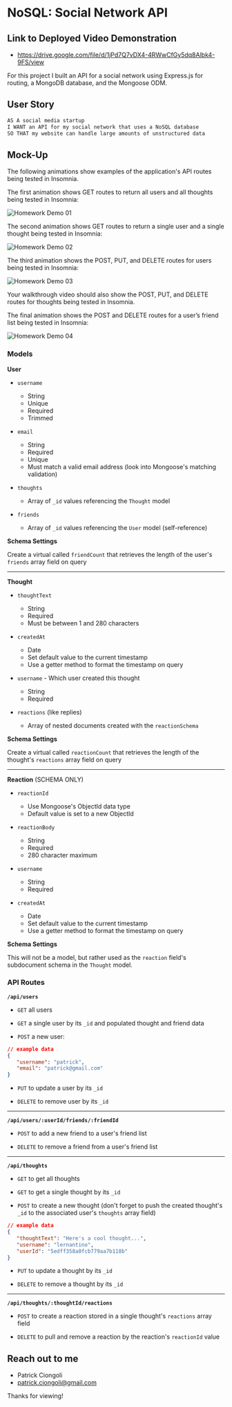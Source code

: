 # NoSQL: Social Network API

## Link to Deployed Video Demonstration
- https://drive.google.com/file/d/1jPd7Q7vDX4-4RWwCfGy5dq8Albk4-9FS/view

For this project I built an API for a social network using Express.js for routing, a MongoDB database, and the Mongoose ODM. 

## User Story

```md
AS A social media startup
I WANT an API for my social network that uses a NoSQL database
SO THAT my website can handle large amounts of unstructured data
```

## Mock-Up

The following animations show examples of the application's API routes being tested in Insomnia.

The first animation shows GET routes to return all users and all thoughts being tested in Insomnia:

![Homework Demo 01](./Assets/18-nosql-homework-demo-01.gif)

The second animation shows GET routes to return a single user and a single thought being tested in Insomnia:

![Homework Demo 02](./Assets/18-nosql-homework-demo-02.gif)

The third animation shows the POST, PUT, and DELETE routes for users being tested in Insomnia:

![Homework Demo 03](./Assets/18-nosql-homework-demo-03.gif)

Your walkthrough video should also show the POST, PUT, and DELETE routes for thoughts being tested in Insomnia.

The final animation shows the POST and DELETE routes for a user’s friend list being tested in Insomnia:

![Homework Demo 04](./Assets/18-nosql-homework-demo-04.gif)

### Models

**User**

-  `username`

   -  String
   -  Unique
   -  Required
   -  Trimmed

-  `email`

   -  String
   -  Required
   -  Unique
   -  Must match a valid email address (look into Mongoose's matching validation)

-  `thoughts`

   -  Array of `_id` values referencing the `Thought` model

-  `friends`
   -  Array of `_id` values referencing the `User` model (self-reference)

**Schema Settings**

Create a virtual called `friendCount` that retrieves the length of the user's `friends` array field on query

---

**Thought**

-  `thoughtText`

   -  String
   -  Required
   -  Must be between 1 and 280 characters

-  `createdAt`

   -  Date
   -  Set default value to the current timestamp
   -  Use a getter method to format the timestamp on query

-  `username` - Which user created this thought

   -  String
   -  Required

-  `reactions` (like replies)
   -  Array of nested documents created with the `reactionSchema`

**Schema Settings**

Create a virtual called `reactionCount` that retrieves the length of the thought's `reactions` array field on query

---

**Reaction** (SCHEMA ONLY)

-  `reactionId`

   -  Use Mongoose's ObjectId data type
   -  Default value is set to a new ObjectId

-  `reactionBody`

   -  String
   -  Required
   -  280 character maximum

-  `username`

   -  String
   -  Required

-  `createdAt`
   -  Date
   -  Set default value to the current timestamp
   -  Use a getter method to format the timestamp on query

**Schema Settings**

This will not be a model, but rather used as the `reaction` field's subdocument schema in the `Thought` model.

### API Routes

**`/api/users`**

-  `GET` all users

-  `GET` a single user by its `_id` and populated thought and friend data

-  `POST` a new user:

```json
// example data
{
   "username": "patrick",
   "email": "patrick@gmail.com"
}
```

-  `PUT` to update a user by its `_id`

-  `DELETE` to remove user by its `_id`

---

**`/api/users/:userId/friends/:friendId`**

-  `POST` to add a new friend to a user's friend list

-  `DELETE` to remove a friend from a user's friend list

---

**`/api/thoughts`**

-  `GET` to get all thoughts

-  `GET` to get a single thought by its `_id`

-  `POST` to create a new thought (don't forget to push the created thought's `_id` to the associated user's `thoughts` array field)

```json
// example data
{
   "thoughtText": "Here's a cool thought...",
   "username": "lernantino",
   "userId": "5edff358a0fcb779aa7b118b"
}
```

-  `PUT` to update a thought by its `_id`

-  `DELETE` to remove a thought by its `_id`

---

**`/api/thoughts/:thoughtId/reactions`**

-  `POST` to create a reaction stored in a single thought's `reactions` array field

-  `DELETE` to pull and remove a reaction by the reaction's `reactionId` value

## Reach out to me

- Patrick Ciongoli
- patrick.ciongoli@gmail.com

Thanks for viewing!

